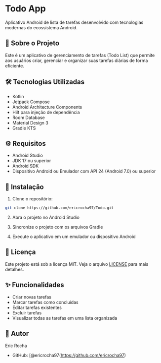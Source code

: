 # Todo App

Aplicativo Android de lista de tarefas desenvolvido com tecnologias modernas do ecossistema Android.

## 📱 Sobre o Projeto

Este é um aplicativo de gerenciamento de tarefas (Todo List) que permite aos usuários criar, gerenciar e organizar suas tarefas diárias de forma eficiente.

## 🛠️ Tecnologias Utilizadas

- Kotlin
- Jetpack Compose
- Android Architecture Components
- Hilt para injeção de dependência
- Room Database
- Material Design 3
- Gradle KTS

## ⚙️ Requisitos

- Android Studio
- JDK 17 ou superior
- Android SDK
- Dispositivo Android ou Emulador com API 24 (Android 7.0) ou superior

## 🚀 Instalação

1. Clone o repositório:
```bash
git clone https://github.com/ericrocha97/Todo.git
```

2. Abra o projeto no Android Studio

3. Sincronize o projeto com os arquivos Gradle

4. Execute o aplicativo em um emulador ou dispositivo Android

## 📄 Licença

Este projeto está sob a licença MIT. Veja o arquivo [LICENSE](LICENSE) para mais detalhes.

## ✨ Funcionalidades

- Criar novas tarefas
- Marcar tarefas como concluídas
- Editar tarefas existentes
- Excluir tarefas
- Visualizar todas as tarefas em uma lista organizada

## 👤 Autor

Eric Rocha
- GitHub: [@ericrocha97(https://github.com/ericrocha97)
